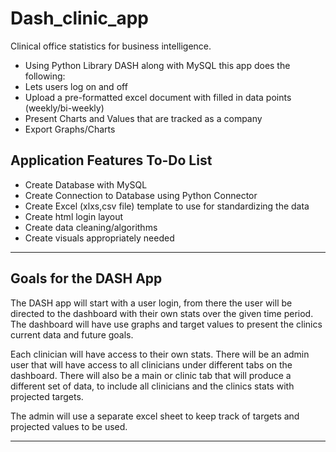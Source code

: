 # Dash_clinic_app
Clinical office statistics for business intelligence.

- Using Python Library DASH along with MySQL this app does the following:
- Lets users log on and off
- Upload a pre-formatted excel document with filled in data points (weekly/bi-weekly)
- Present Charts and Values that are tracked as a company
- Export Graphs/Charts

## Application Features To-Do List
- Create Database with MySQL
- Create Connection to Database using Python Connector
- Create Excel (xlxs,csv file) template to use for standardizing the data
- Create html login layout
- Create data cleaning/algorithms
- Create visuals appropriately needed
-------------------------------------------------
## Goals for the DASH App

The DASH app will start with a user login, from there the user will be directed to the dashboard with their own stats over the given time period. The dashboard will have use graphs and target values to present the clinics current data and future goals.

Each clinician will have access to their own stats. There will be an admin user that will have access to all clinicians under different tabs on the dashboard. There will also be a main or clinic tab that will produce a different set of data, to include all clinicians and the clinics stats with projected targets.

The admin will use a separate excel sheet to keep track of targets and projected values to be used.

------------------------------------------------



